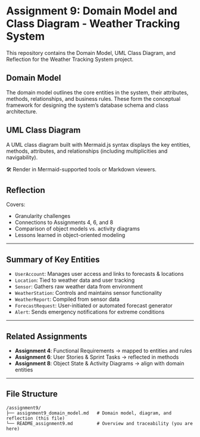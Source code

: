 
#  Assignment 9: Domain Model and Class Diagram - Weather Tracking System

This repository contains the Domain Model, UML Class Diagram, and Reflection for the Weather Tracking System project.

##  Domain Model
The domain model outlines the core entities in the system, their attributes, methods, relationships, and business rules. These form the conceptual framework for designing the system’s database schema and class architecture.

##  UML Class Diagram
A UML class diagram built with Mermaid.js syntax displays the key entities, methods, attributes, and relationships (including multiplicities and navigability).

🛠 Render in Mermaid-supported tools or Markdown viewers.

##  Reflection
Covers:
- Granularity challenges
- Connections to Assignments 4, 6, and 8
- Comparison of object models vs. activity diagrams
- Lessons learned in object-oriented modeling

---

##  Summary of Key Entities
- `UserAccount`: Manages user access and links to forecasts & locations
- `Location`: Tied to weather data and user tracking
- `Sensor`: Gathers raw weather data from environment
- `WeatherStation`: Controls and maintains sensor functionality
- `WeatherReport`: Compiled from sensor data
- `ForecastRequest`: User-initiated or automated forecast generator
- `Alert`: Sends emergency notifications for extreme conditions

---

##  Related Assignments
- **Assignment 4**: Functional Requirements → mapped to entities and rules
- **Assignment 6**: User Stories & Sprint Tasks → reflected in methods
- **Assignment 8**: Object State & Activity Diagrams → align with domain entities

---

##  File Structure
```
/assignment9/
├── assignment9_domain_model.md   # Domain model, diagram, and reflection (this file)
└── README_assignment9.md         # Overview and traceability (you are here)
```


